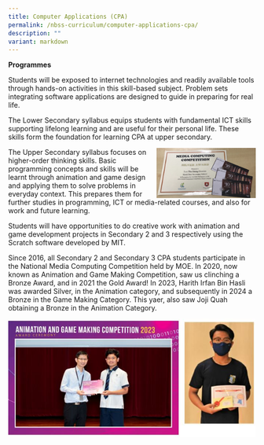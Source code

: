```yaml
---
title: Computer Applications (CPA)
permalink: /nbss-curriculum/computer-applications-cpa/
description: ""
variant: markdown
---
```

<p><strong>Programmes</strong></p>
<p>Students will be exposed to internet technologies and readily available tools through hands-on activities in this skill-based subject. Problem sets integrating software applications are designed to guide in preparing for real life.&nbsp;</p>
<p>The Lower Secondary syllabus equips students with fundamental ICT skills supporting lifelong learning and are useful for their personal life. These skills form the foundation for learning CPA at upper secondary.</p><img style="width: 40%;" src="/images/cpa1.jpeg" align="right">
<p>The Upper Secondary syllabus focuses on higher-order thinking skills. Basic programming concepts and skills will be learnt through animation and game design and applying them to solve problems in everyday context. This prepares them for further studies in programming, ICT or media-related courses, and also for work and future learning.</p>
<p>Students will have opportunities to do creative work with animation and game development projects in Secondary 2 and 3 respectively using the Scratch software developed by MIT.&nbsp;</p>
<p>Since 2016, all Secondary 2 and Secondary 3 CPA students participate in the National Media Computing Competition held by MOE. In 2020, now known as Animation and Game Making Competition, saw us clinching a Bronze Award, and in 2021 the Gold Award! In 2023, Harith Irfan Bin Hasli was awarded Silver, in the Animation category, and subsequently in 2024 a Bronze in the Game Making Category. This yaer, also saw Joji Quah obtaining a Bronze in the Animation Category. </p>
	
![cpa](/images/cpa_3.JPG)